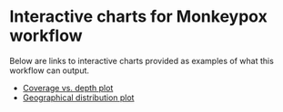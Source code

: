 # Interactive charts for Monkeypox workflow

Below are links to interactive charts provided as examples of what this workflow can output.

- [Coverage vs. depth plot](https://caleb-lindgren.github.io/monkeypox/coverage_vs_depth.html)
- [Geographical distribution plot](https://caleb-lindgren.github.io/monkeypox/geographical.html)
